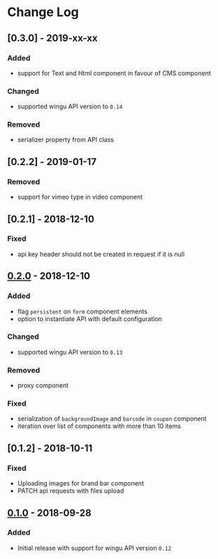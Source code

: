 Change Log
==========

## [0.3.0] - 2019-xx-xx
### Added
- support for Text and Html component in favour of CMS component

### Changed
- supported wingu API version to `0.14`

### Removed
- serializer property from API class

## [0.2.2] - 2019-01-17
### Removed
- support for vimeo type in video component

## [0.2.1] - 2018-12-10
### Fixed
- api key header should not be created in request if it is null

## [0.2.0] - 2018-12-10
### Added
- flag `persistent` on `form` component elements 
- option to instantiate API with default configuration

### Changed
 - supported wingu API version to `0.13`

### Removed
- proxy component

### Fixed
- serialization of `backgroundImage` and `barcode` in `coupon` component 
- iteration over list of components with more than 10 items

## [0.1.2] - 2018-10-11
### Fixed
- Uploading images for brand bar component
- PATCH api requests with files upload

## [0.1.0] - 2018-09-28
### Added
- Initial release with support for wingu API version `0.12`

[0.2.0]: https://github.com/wingu-GmbH/wingu-sdk-php/releases/tag/0.2.0
[0.1.0]: https://github.com/wingu-GmbH/wingu-sdk-php/releases/tag/0.1.0
